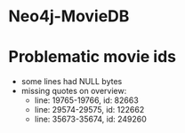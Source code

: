 # Neo4j-MovieDB

# Problematic movie ids

- some lines had NULL bytes
- missing quotes on overview:
    - line: 19765-19766, id: 82663 
    - line: 29574-29575, id: 122662 
    - line: 35673-35674, id: 249260
